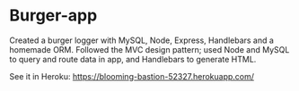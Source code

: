 # Burger-app
Created a burger logger with MySQL, Node, Express, Handlebars and a homemade ORM. Followed the MVC design pattern; used Node and MySQL to query and route data in app, and Handlebars to generate HTML.

See it in Heroku: https://blooming-bastion-52327.herokuapp.com/
